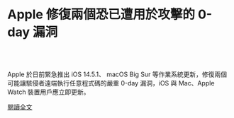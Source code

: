 # Apple 修復兩個恐已遭用於攻擊的 0-day 漏洞

<!--more-->
<!--214-->
<br><br/>

Apple 於日前緊急推出 iOS 14.5.1、 macOS Big Sur 等作業系統更新，修復兩個可能讓駭侵者遠端執行任意程式碼的嚴重 0-day 漏洞，iOS 與 Mac、Apple Watch 裝置用戶應立即更新。

[閱讀全文](https://www.twcert.org.tw/tw/cp-104-4689-21476-1.html)

